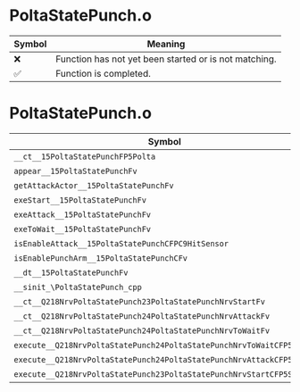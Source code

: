 # PoltaStatePunch.o
| Symbol | Meaning 
| ------------- | ------------- 
| :x: | Function has not yet been started or is not matching. 
| :white_check_mark: | Function is completed. 


# PoltaStatePunch.o
| Symbol | Decompiled? |
| ------------- | ------------- |
| `__ct__15PoltaStatePunchFP5Polta` | :x: |
| `appear__15PoltaStatePunchFv` | :x: |
| `getAttackActor__15PoltaStatePunchFv` | :x: |
| `exeStart__15PoltaStatePunchFv` | :x: |
| `exeAttack__15PoltaStatePunchFv` | :x: |
| `exeToWait__15PoltaStatePunchFv` | :x: |
| `isEnableAttack__15PoltaStatePunchCFPC9HitSensor` | :x: |
| `isEnablePunchArm__15PoltaStatePunchCFv` | :x: |
| `__dt__15PoltaStatePunchFv` | :x: |
| `__sinit_\PoltaStatePunch_cpp` | :x: |
| `__ct__Q218NrvPoltaStatePunch23PoltaStatePunchNrvStartFv` | :x: |
| `__ct__Q218NrvPoltaStatePunch24PoltaStatePunchNrvAttackFv` | :x: |
| `__ct__Q218NrvPoltaStatePunch24PoltaStatePunchNrvToWaitFv` | :x: |
| `execute__Q218NrvPoltaStatePunch24PoltaStatePunchNrvToWaitCFP5Spine` | :x: |
| `execute__Q218NrvPoltaStatePunch24PoltaStatePunchNrvAttackCFP5Spine` | :x: |
| `execute__Q218NrvPoltaStatePunch23PoltaStatePunchNrvStartCFP5Spine` | :x: |
